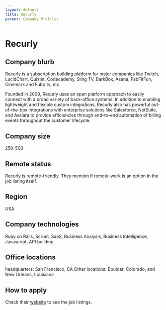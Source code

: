 ```yaml
---
layout: default
title: Recurly
parent: Company Profiles
---
```


# Recurly

## Company blurb

Recurly is a subscription building platform for major companies like Twitch, LucidChart, Quizlet, Codecademy, Sling TV, BarkBox, Asana, FabFitFun, Cinemark and Fubo.tv, etc.

Founded in 2009, Recurly uses an open platform approach to easily connect with a broad variety of back-office systems. In addition to enabling lightweight and flexible custom integrations, Recurly also has powerful out-of-the-box integrations with enterprise solutions like Salesforce, NetSuite, and Avalara to provide efficiencies through end-to-end automation of billing events throughout the customer lifecycle.

## Company size

250-500

## Remote status

Recurly is remote-friendly. They mention if remote-work is an option in the job listing itself.

## Region

USA

## Company technologies

Ruby on Rails, Scrum, SaaS, Business Analysis, Business Intelligence, Javascript, API building

## Office locations

headquarters: San Francisco, CA
Other locations: Boulder, Colorado, and New Orleans, Louisiana

## How to apply

Check their [website](https://recurly.com/jobs/) to see the job listings.
